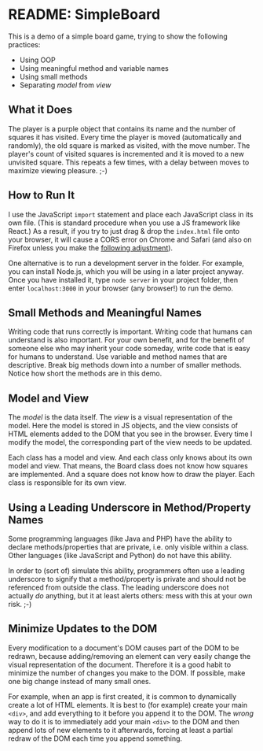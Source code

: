 README: SimpleBoard
===================


This is a demo of a simple board game, trying to show the following practices:

* Using OOP
* Using meaningful method and variable names
* Using small methods
* Separating *model* from *view*


## What it Does

The player is a purple object that contains its name and the number of squares it has visited. Every time the player is moved (automatically and randomly), the old square is marked as visited, with the move number. The player's count of visited squares is incremented and it is moved to a new unvisited square. This repeats a few times, with a delay between moves to maximize viewing pleasure. ;-)


## How to Run It

I use the JavaScript `import` statement and place each JavaScript class in its own file. (This is standard procedure when you use a JS framework like React.) As a result, if you try to just drag & drop the `index.html` file onto your browser, it will cause a CORS error on Chrome and Safari (and also on Firefox unless you make the [following adjustment](https://support.mozilla.org/en-US/questions/1264280)).

One alternative is to run a development server in the folder. For example, you can install Node.js, which you will be using in a later project anyway. Once you have installed it, type `node server` in your project folder, then enter `localhost:3000` in your browser (any browser!) to run the demo.


## Small Methods and Meaningful Names

Writing code that runs correctly is important. Writing code that humans can understand is also important. For your own benefit, and for the benefit of someone else who may inherit your code someday, write code that is easy for humans to understand. Use variable and method names that are descriptive. Break big methods down into a number of smaller methods. Notice how short the methods are in this demo.


## Model and View 

The *model* is the data itself. The *view* is a visual representation of the model. Here the model is stored in JS objects, and the view consists of HTML elements added to the DOM that you see in the browser. Every time I modify the model, the corresponding part of the view needs to be updated.

Each class has a model and view. And each class only knows about its own model and view. That means, the Board class does not know how squares are implemented. And a square does not know how to draw the player. Each class is responsible for its own view.


## Using a Leading Underscore in Method/Property Names

Some programming languages (like Java and PHP) have the ability to declare methods/properties that are private, i.e. only visible within a class. Other languages (like JavaScript and Python) do not have this ability.

In order to (sort of) simulate this ability, programmers often use a leading underscore to signify that a method/property is private and should not be referenced from outside the class. The leading underscore does not actually *do* anything, but it at least alerts others: mess with this at your own risk. ;-)


## Minimize Updates to the DOM

Every modification to a document's DOM causes part of the DOM to be redrawn, because adding/removing an element can very easily change the visual representation of the document. Therefore it is a good habit to minimize the number of changes you make to the DOM. If possible, make one big change instead of many small ones.

For example, when an app is first created, it is common to dynamically create a lot of HTML elements. It is best to (for example) create your main `<div>`, and add everything to it before you append it to the DOM. The *wrong* way to do it is to immediately add your main `<div>` to the DOM and then append lots of new elements to it afterwards, forcing at least a partial redraw of the DOM each time you append something.
